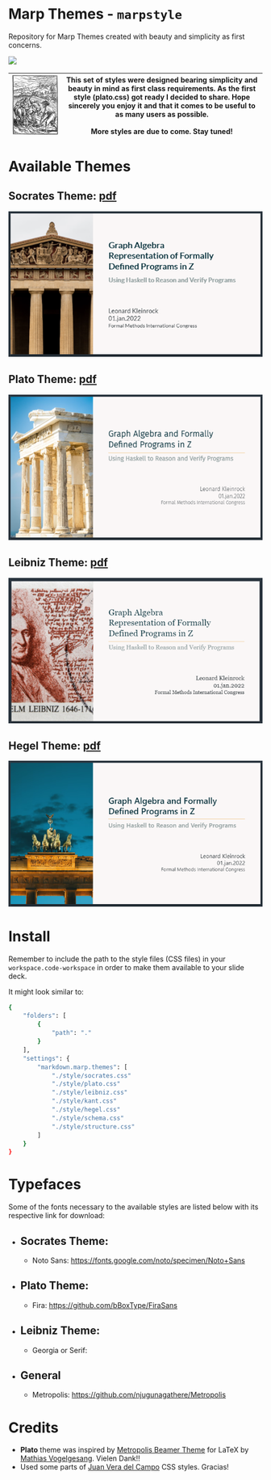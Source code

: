 # Marp Themes - `marpstyle`

Repository for Marp Themes created with beauty and simplicity as first concerns.

![](https://camo.githubusercontent.com/83d3746e5881c1867665223424263d8e604df233d0a11aae0813e0414d433943/68747470733a2f2f696d672e736869656c64732e696f2f62616467652f6c6963656e73652d4d49542d626c75652e737667)


![](img/plow_man.gif) | This set of styles were designed bearing simplicity and beauty in mind as first class requirements. As the first style (plato.css) got ready I decided to share.  Hope sincerely you enjoy it and that it comes to be useful to as many users as possible. <br> <br>More styles are due to come. Stay tuned!  
---------|----------


# Available Themes

## Socrates Theme: [pdf](examples/example-socrates.pdf)
![Style: Plato](img/socrates01.png)<br>

## Plato Theme: [pdf](examples/example-plato.pdf)
![Style: Plato](img/plato01.png)<br>

## Leibniz Theme: [pdf](examples/example-leibniz.pdf)
![Style: Leibniz](img/leibniz01.png)<br>

## Hegel Theme: [pdf](examples/example-hegel.pdf)
![Style: Hegel](img/hegel01.png)<br>

# Install
Remember to include the path to the style files (CSS files) in your `workspace.code-workspace` in order to make them available to your slide deck.

It might look similar to:

```bash
{
	"folders": [
		{
			"path": "."
		}
	],
	"settings": {
		"markdown.marp.themes": [
			"./style/socrates.css"
			"./style/plato.css"
			"./style/leibniz.css"
			"./style/kant.css"
			"./style/hegel.css"
			"./style/schema.css"
			"./style/structure.css"
		]
	}
}
```

# Typefaces
Some of the fonts necessary to the available styles are listed below with its respective link for download:

- ## Socrates Theme:
  - Noto Sans: https://fonts.google.com/noto/specimen/Noto+Sans

- ## Plato Theme:  
  - Fira: https://github.com/bBoxType/FiraSans

- ## Leibniz Theme:  
  - Georgia or Serif: 

- ## General 
  - Metropolis: https://github.com/njugunagathere/Metropolis


# Credits

- **Plato** theme was inspired by [Metropolis Beamer Theme](https://github.com/matze/mtheme) for LaTeX by [Mathias Vogelgesang](https://github.com/matze/mtheme). Vielen Dank!!
- Used some parts of [Juan Vera del Campo](https://github.com/Juanvvc) CSS styles. Gracias!